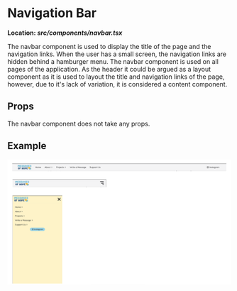 # Navigation Bar

**Location: _src/components/navbar.tsx_**

The navbar component is used to display the title of the page and the navigation links. When the user has a small screen, the navigation links are hidden behind a hamburger menu. The navbar component is used on all pages of the application. As the header it could be argued as a layout component as it is used to layout the title and navigation links of the page, however, due to it's lack of variation, it is considered a content component.

## Props

The navbar component does not take any props.

## Example

![Navigation Bar Options](/docs/images/navbar.png)
